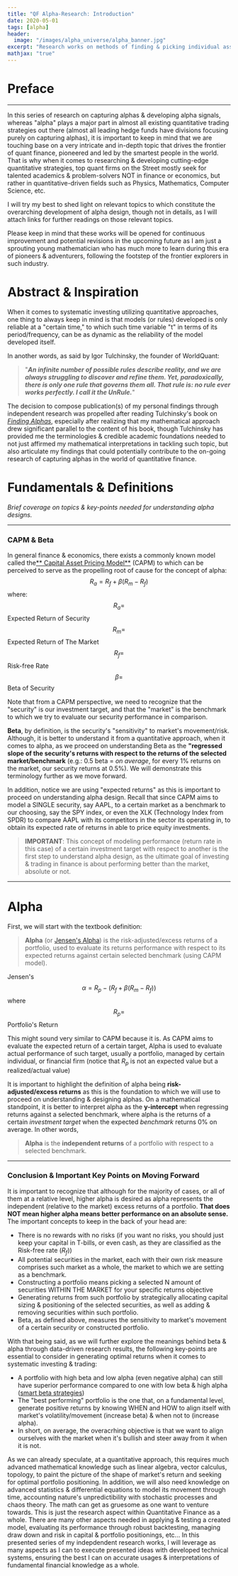 ```yaml
---
title: "QF Alpha-Research: Introduction"
date: 2020-05-01
tags: [alpha]
header:
  image: "/images/alpha_universe/alpha_banner.jpg"
excerpt: "Research works on methods of finding & picking individual assets to formulate an alpha universe for investment portfolios"
mathjax: "true"
---
```


# Preface
---
In this series of research on capturing alphas & developing alpha signals, whereas "alpha" plays a major part in almost all existing quantitative trading strategies out there (almost all leading hedge funds have divisions focusing purely on capturing alphas), it is important to keep in mind that we are touching base on a very intricate and in-depth topic that drives the frontier of quant finance, pioneered and led by the smartest people in the world. That is why when it comes to researching & developing cutting-edge quantitative strategies, top quant firms on the Street mostly seek for talented academics & problem-solvers NOT in finance or economics, but rather in quantitative-driven fields such as Physics, Mathematics, Computer Science, etc.

I will try my best to shed light on relevant topics to which constitute the overarching development of alpha design, though not in details, as I will attach links for further readings on those relevant topics.

Please keep in mind that these works will be opened for continuous improvement and potential revisions in the upcoming future as I am just a sprouting young mathematician who has much more to learn during this era of pioneers & adventurers, following the footstep of the frontier explorers in such industry.

# Abstract & Inspiration
When it comes to systematic investing utilizing quantitative approaches, one thing to always keep in mind is that models (or rules) developed is only reliable at a "certain time," to which such time variable "t" in terms of its period/frequency, can be as dynamic as the reliability of the model developed itself.

In another words, as said by Igor Tulchinsky, the founder of WorldQuant:

> "***An infinite number of possible rules describe reality, and we are always struggling to discover and refine them. Yet, paradoxically, there is only one rule that governs them all. That rule is: no rule ever works perfectly. I call it the UnRule.***"

The decision to compose publication(s) of my personal findings through independent research was propelled after reading Tulchinsky's book on [*Finding Alphas*](https://www.amazon.com/Finding-Alphas-Quantitative-Approach-Strategies/dp/1119057868), especially after realizing that my mathematical approach drew significant parallel to the content of his book, though Tulchinsky has provided me the terminologies & credible academic foundations needed to not just affirmed my mathematical interpretations in tackling such topic, but also articulate my findings that could potentially contribute to the on-going research of capturing alphas in the world of quantitative finance.

# Fundamentals & Definitions
*Brief coverage on topics & key-points needed for understanding alpha designs.*

---
### CAPM & Beta

In general finance & economics, there exists a commonly known model called the[** Capital Asset Pricing Model**](https://corporatefinanceinstitute.com/resources/knowledge/finance/what-is-capm-formula/ " Capital Asset Pricing Model") (CAPM) to which can be perceived to serve as the propelling root of cause for the concept of alpha:
$$R_a = R_f + \beta (R_m - R_f)$$
where:
$$R_a = $$  Expected Return of Security
$$R_m = $$ Expected Return of The Market
$$R_f = $$ Risk-free Rate
$$\beta = $$ Beta of Security

Note that from a CAPM perspective, we need to recognize that the "security" is our investment target, and that the "market" is the benchmark to which we try to evaluate our security performance in comparison.

**Beta**, by definition, is the security's "sensitivity" to market's movement/risk. Although, it is better to understand it from a quantitative approach, when it comes to alpha, as we proceed on understanding Beta as the **"regressed slope of the security's returns with respect to the returns of the selected market/benchmark** (e.g.: 0.5 beta = *on average*, for every 1% returns on the market, our security returns at 0.5%). We will demonstrate this terminology further as we move forward.

In addition, notice we are using "expected returns" as this is important to proceed on understanding alpha design. Recall that since CAPM aims to model a SINGLE security, say AAPL, to a certain market as a benchmark to our choosing, say the SPY index, or even the XLK (Technology Index from SPDR) to compare AAPL with its competitors in the sector its operating in, to obtain its expected rate of returns in able to price equity investments.
>**IMPORTANT**: This concept of modeling performance (return rate in this case) of a certain investment target with respect to another is the first step to understand alpha design, as the ultimate goal of investing & trading in finance is about performing better than the market, absolute or not.

---
# Alpha
First, we will start with the textbook definition:
> **Alpha** (or [Jensen's Alpha](https://financetrain.com/jensens-alpha/ "Jensen's Alpha"))  is the risk-adjusted/excess returns of a portfolio, used to evaluate its returns performance with respect to its expected returns against certain selected benchmark (using CAPM model).

Jensen's $$\alpha = R_p - (R_f + \beta (R_m - R_f))$$
where $$R_p = $$ Portfolio's Return

This might sound very similar to CAPM because it is. As CAPM aims to evaluate the expected return of a certain target, Alpha is used to evaluate actual performance of such target, usually a portfolio, managed by certain individual, or financial firm (notice that $R_p$ is not an expected value but a realized/actual value)

It is important to highlight the definition of alpha being **risk-adjusted/excess returns** as this is the foundation to which we will use to proceed on understanding & designing alphas. On a mathematical standpoint, it is better to interpret alpha as the **y-intercept** when regressing returns against a selected benchmark, where alpha is the returns of a certain *investment target*  when the expected *benchmark*  returns 0% on average. In other words,

>**Alpha** is the **independent returns** of a portfolio with respect to a selected benchmark.

---
### Conclusion & Important Key Points on Moving Forward
It is important to recognize that although for the majority of cases, or all of them at a relative level, higher alpha is desired as alpha represents the independent (relative to the market) excess returns of a portfolio. **That does NOT mean higher alpha means better performance on an absolute sense.** The important concepts to keep in the back of your head are:
- There is no rewards with no risks (if you want no risks, you should just keep your capital in T-bills, or even cash, as they are classified as the Risk-free rate ($R_f$))
- All potential securities in the market, each with their own risk measure comprises such market as a whole, the market to which we are setting as a benchmark.
- Constructing a portfolio means picking a selected N amount of securities WITHIN THE MARKET for your specific returns objective
- Generating returns from such portfolio by strategically allocating capital sizing & positioning of the selected securities, as well as adding & removing securities within such portfolio.
- Beta, as defined above, measures the sensitivity to market's movement of a certain security or constructed portfolio.

With that being said, as we will further explore the meanings behind beta & alpha through data-driven research results, the following key-points are essential to consider in generating optimal returns when it comes to systematic investing & trading:
- A portfolio with high beta and low alpha (even negative alpha) can still have superior performance compared to one with low beta & high alpha ([smart beta strategies](https://www.quantilia.com/smart-beta-strategies/ "smart beta strategies"))
- The "best performing" portfolio is the one that, on a fundamental level, generate positive returns by knowing WHEN and HOW to align itself with market's volatility/movement (increase beta) & when not to (increase alpha).
- In short, on average, the overacrhing objective is that we want to align ourselves with the market when it's bullish and steer away from it when it is not. 

As we can already speculate, at a quantitative approach, this requires much advanced mathematical knowledge such as linear algebra, vector calculus, topology, to paint the picture of the shape of market's return and seeking for optimal portfolio positioning. In addition, we will also need knowledge on advanced statistics & differential equations to model its movement through time, accounting nature's unpredictibility with stochastic processes and chaos theory. The math can get as gruesome as one want to venture towards. This is just the research aspect within Quantitative Finance as a whole. There are many other aspects needed in applying & testing a created model, evaluating its performance through robust backtesting, managing draw down and risk in capital & portfolio positionings, etc... In this presented series of my indepdendent research works, I will leverage as many aspects as I can to execute presented ideas with developed technical systems, ensuring the best I can on accurate usages & interpretations of fundamental financial knowledge as a whole.